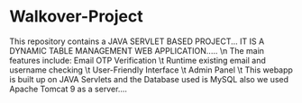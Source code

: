 # Walkover-Project
This repository contains a JAVA SERVLET BASED PROJECT... IT IS A DYNAMIC TABLE MANAGEMENT WEB APPLICATION..... 
\n
The main features include: Email OTP Verification \t Runtime existing email and username checking \t User-Friendly Interface \t Admin Panel \t This webapp is built up on JAVA Servlets and the Database used is MySQL also we used Apache Tomcat 9 as a server....
